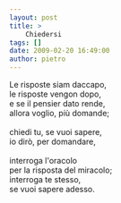 ```yaml
---
layout: post
title: >
    Chiedersi
tags: []
date: 2009-02-20 16:49:00
author: pietro
---
```

Le risposte siam daccapo,<br/>le risposte vengon dopo,<br/>e se il pensier dato rende,<br/>allora voglio, più domande;<br/><br/>chiedi tu, se vuoi sapere,<br/>io dirò, per domandare,<br/><br/>interroga l'oracolo<br/>per la risposta del miracolo;<br/>interroga te stesso,<br/>se vuoi sapere adesso.
